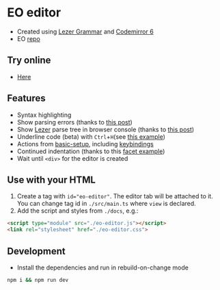# EO editor

* Created using [Lezer Grammar](https://lezer.codemirror.net/) and [Codemirror 6](https://codemirror.net/6/)
* EO [repo](https://github.com/cqfn/eo)

## Try online
* [Here](https://br4ch1st0chr0n3.github.io/eo-editor/)

## Features
* Syntax highlighting
* Show parsing errors (thanks to [this post](https://discuss.codemirror.net/t/showing-syntax-errors/3111/6))
* Show [Lezer](https://lezer.codemirror.net/) parse tree in browser console (thanks to [this post](https://discuss.codemirror.net/t/whats-the-best-to-test-and-debug-grammars/2542/5))
* Underline code (beta) with `Ctrl`+`H`(see [this example](https://codemirror.net/6/examples/decoration/))
* Actions from [basic-setup](https://codemirror.net/6/docs/ref/#basic-setup), including [keybindings](https://codemirror.net/6/docs/ref/#commands.defaultKeymap)
* Continued indentation (thanks to this [facet example](https://codemirror.net/6/examples/zebra/))
* Wait until `<div>` for the editor is created

## Use with your HTML
1. Create a tag with `id="eo-editor"`. The editor tab will be attached to it. You can change tag id in `./src/main.ts` where `view` is declared.
1. Add the script and styles from `./docs`, e.g.:
```html
<script type="module" src="./eo-editor.js"></script>
<link rel="stylesheet" href="./eo-editor.css">
```


## Development
* Install the dependencies and run in rebuild-on-change mode
```sh
npm i && npm run dev
```